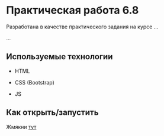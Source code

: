 # Практическая работа 6.8

Разработана в качестве практического задания на курсе …

…

## Используемые технологии

* HTML

* CSS (Bootstrap)

* JS
## Как открыть/запустить

Жмякни [тут](https://acridian789.github.io/5.11/) 
